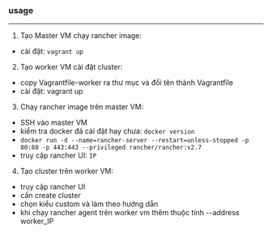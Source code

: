 ### usage
---

1. Tạo Master VM chạy rancher image:
- cài đặt: `vagrant up`



2. Tạo worker VM cài đặt cluster:
- copy Vagrantfile-worker ra thư mục và đổi tên thành Vagrantfile
- cài đặt: vagrant up



3. Chạy rancher image trên master VM:
- SSH vào master VM
- kiểm tra docker đã cài đặt hay chưa: `docker version`
- `docker run -d --name=rancher-server --restart=unless-stopped -p 80:80 -p 443:443 --privileged rancher/rancher:v2.7`
- truy cập rancher UI: `IP`



4. Tạo cluster trên worker VM:
- truy cập rancher UI
- cấn create cluster
- chọn kiểu custom và làm theo hướng dẫn
- khi chạy rancher agent trên worker vm thêm thuộc tính --address worker_IP
